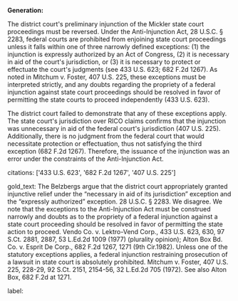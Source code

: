 **Generation:**

The district court's preliminary injunction of the Mickler state court proceedings must be reversed. Under the Anti-Injunction Act, 28 U.S.C. § 2283, federal courts are prohibited from enjoining state court proceedings unless it falls within one of three narrowly defined exceptions: (1) the injunction is expressly authorized by an Act of Congress, (2) it is necessary in aid of the court's jurisdiction, or (3) it is necessary to protect or effectuate the court's judgments (see 433 U.S. 623; 682 F.2d 1267). As noted in Mitchum v. Foster, 407 U.S. 225, these exceptions must be interpreted strictly, and any doubts regarding the propriety of a federal injunction against state court proceedings should be resolved in favor of permitting the state courts to proceed independently (433 U.S. 623).

The district court failed to demonstrate that any of these exceptions apply. The state court's jurisdiction over RICO claims confirms that the injunction was unnecessary in aid of the federal court's jurisdiction (407 U.S. 225). Additionally, there is no judgment from the federal court that would necessitate protection or effectuation, thus not satisfying the third exception (682 F.2d 1267). Therefore, the issuance of the injunction was an error under the constraints of the Anti-Injunction Act.

citations: ['433 U.S. 623', '682 F.2d 1267', '407 U.S. 225']

gold_text: The Belzbergs argue that the district court appropriately granted injunctive relief under the “necessary in aid of its jurisdiction” exception and the “expressly authorized” exception. 28 U.S.C. § 2283. We disagree. We note that the exceptions to the Anti-Injunction Act must be construed narrowly and doubts as to the propriety of a federal injunction against a state court proceeding should be resolved in favor of permitting the state action to proceed. Vendo Co. v. Lektro-Vend Corp., 433 U.S. 623, 630, 97 S.Ct. 2881, 2887, 53 L.Ed.2d 1009 (1977) (plurality opinion); Alton Box Bd. Co. v. Esprit De Corp., 682 F.2d 1267, 1271 (9th Cir.1982). Unless one of the statutory exceptions applies, a federal injunction restraining prosecution of a lawsuit in state court is absolutely prohibited. Mitchum v. Foster, 407 U.S. 225, 228-29, 92 S.Ct. 2151, 2154-56, 32 L.Ed.2d 705 (1972). See also Alton Box, 682 F.2d at 1271.

label: 